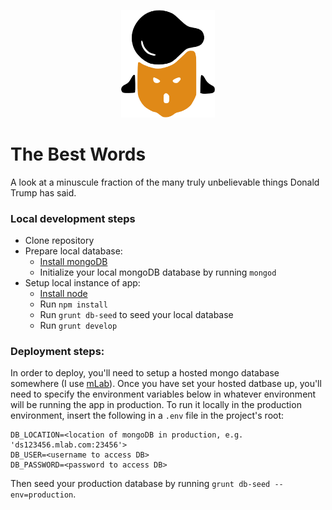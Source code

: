 <p align="center"><img src="https://raw.githubusercontent.com/filipemir/trump/master/public/src/img/face-orange.png" width="150px"></p>

# The Best Words
A look at a minuscule fraction of the many truly unbelievable things Donald Trump has said.

### Local development steps
* Clone repository
* Prepare local database:
  * [Install mongoDB](https://www.mongodb.com/download-center)
  * Initialize your local mongoDB database by running `mongod`
* Setup local instance of app:
  * [Install node](https://nodejs.org/en/download/)
  * Run `npm install`
  * Run `grunt db-seed` to seed your local database
  * Run `grunt develop`

### Deployment steps:
In order to deploy, you'll need to setup a hosted mongo database somewhere (I use [mLab](www.mlab.com)). Once you have set your hosted datbase up, you'll need to specify the environment variables below in whatever environment will be running the app in production. To run it locally in the production environment, insert the following in a `.env` file in the project's root:

```
DB_LOCATION=<location of mongoDB in production, e.g. 'ds123456.mlab.com:23456'>
DB_USER=<username to access DB>
DB_PASSWORD=<password to access DB>
```

Then seed your production database by running `grunt db-seed --env=production`.


